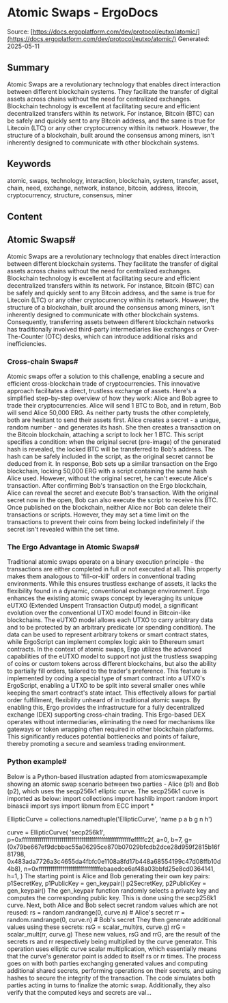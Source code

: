 # Atomic Swaps - ErgoDocs
Source: [https://docs.ergoplatform.com/dev/protocol/eutxo/atomic/](https://docs.ergoplatform.com/dev/protocol/eutxo/atomic/)
Generated: 2025-05-11

## Summary
Atomic Swaps are a revolutionary technology that enables direct interaction between different blockchain systems. They facilitate the transfer of digital assets across chains without the need for centralized exchanges. Blockchain technology is excellent at facilitating secure and efficient decentralized transfers within its network. For instance, Bitcoin (BTC) can be safely and quickly sent to any Bitcoin address, and the same is true for Litecoin (LTC) or any other cryptocurrency within its network. However, the structure of a blockchain, built around the consensus among miners, isn't inherently designed to communicate with other blockchain systems.

## Keywords
atomic, swaps, technology, interaction, blockchain, system, transfer, asset, chain, need, exchange, network, instance, bitcoin, address, litecoin, cryptocurrency, structure, consensus, miner

## Content
## Atomic Swaps#
Atomic Swaps are a revolutionary technology that enables direct interaction between different blockchain systems. They facilitate the transfer of digital assets across chains without the need for centralized exchanges.
Blockchain technology is excellent at facilitating secure and efficient decentralized transfers within its network. For instance, Bitcoin (BTC) can be safely and quickly sent to any Bitcoin address, and the same is true for Litecoin (LTC) or any other cryptocurrency within its network.
However, the structure of a blockchain, built around the consensus among miners, isn't inherently designed to communicate with other blockchain systems. Consequently, transferring assets between different blockchain networks has traditionally involved third-party intermediaries like exchanges or Over-The-Counter (OTC) desks, which can introduce additional risks and inefficiencies.

### Cross-chain Swaps#
Atomic swaps offer a solution to this challenge, enabling a secure and efficient cross-blockchain trade of cryptocurrencies. This innovative approach facilitates a direct, trustless exchange of assets. Here's a simplified step-by-step overview of how they work:
Alice and Bob agree to trade their cryptocurrencies. Alice will send 1 BTC to Bob, and in return, Bob will send Alice 50,000 ERG. As neither party trusts the other completely, both are hesitant to send their assets first.
Alice creates a secret - a unique, random number - and generates its hash. She then creates a transaction on the Bitcoin blockchain, attaching a script to lock her 1 BTC. This script specifies a condition: when the original secret (pre-image) of the generated hash is revealed, the locked BTC will be transferred to Bob's address. The hash can be safely included in the script, as the original secret cannot be deduced from it.
In response, Bob sets up a similar transaction on the Ergo blockchain, locking 50,000 ERG with a script containing the same hash Alice used. However, without the original secret, he can't execute Alice's transaction.
After confirming Bob's transaction on the Ergo blockchain, Alice can reveal the secret and execute Bob's transaction. With the original secret now in the open, Bob can also execute the script to receive his BTC.
Once published on the blockchain, neither Alice nor Bob can delete their transactions or scripts. However, they may set a time limit on the transactions to prevent their coins from being locked indefinitely if the secret isn't revealed within the set time.

### The Ergo Advantage in Atomic Swaps#
Traditional atomic swaps operate on a binary execution principle - the transactions are either completed in full or not executed at all. This property makes them analogous to 'fill-or-kill' orders in conventional trading environments. While this ensures trustless exchange of assets, it lacks the flexibility found in a dynamic, conventional exchange environment.
Ergo enhances the existing atomic swaps concept by leveraging its unique eUTXO (Extended Unspent Transaction Output) model, a significant evolution over the conventional UTXO model found in Bitcoin-like blockchains.
The eUTXO model allows each UTXO to carry arbitrary data and to be protected by an arbitrary predicate (or spending condition). The data can be used to represent arbitrary tokens or smart contract states, while ErgoScript can implement complex logic akin to Ethereum smart contracts.
In the context of atomic swaps, Ergo utilizes the advanced capabilities of the eUTXO model to support not just the trustless swapping of coins or custom tokens across different blockchains, but also the ability to partially fill orders, tailored to the trader's preference.
This feature is implemented by coding a special type of smart contract into a UTXO's ErgoScript, enabling a UTXO to be split into several smaller ones while keeping the smart contract's state intact. This effectively allows for partial order fulfillment, flexibility unheard of in traditional atomic swaps.
By enabling this, Ergo provides the infrastructure for a fully decentralized exchange (DEX) supporting cross-chain trading. This Ergo-based DEX operates without intermediaries, eliminating the need for mechanisms like gateways or token wrapping often required in other blockchain platforms. This significantly reduces potential bottlenecks and points of failure, thereby promoting a secure and seamless trading environment.

### Python example#
Below is a Python-based illustration adapted from atomicswapexample showing an atomic swap scenario between two parties - Alice (p1) and Bob (p2), which uses the secp256k1 elliptic curve.
The secp256k1 curve is imported as below:
import collections
import hashlib
import random
import binascii
import sys
import libnum
from ECC import *

EllipticCurve = collections.namedtuple('EllipticCurve', 'name p a b g n h')

curve = EllipticCurve(
    'secp256k1',
    p=0xfffffffffffffffffffffffffffffffffffffffffffffffffffffffefffffc2f,
    a=0,
    b=7,
    g=(0x79be667ef9dcbbac55a06295ce870b07029bfcdb2dce28d959f2815b16f81798,
       0x483ada7726a3c4655da4fbfc0e1108a8fd17b448a68554199c47d08ffb10d4b8),
    n=0xfffffffffffffffffffffffffffffffebaaedce6af48a03bbfd25e8cd0364141,
    h=1,
)
The starting point is Alice and Bob generating their own key pairs:
p1SecretKey, p1PublicKey = gen_keypair()
p2SecretKey, p2PublicKey = gen_keypair()
The gen_keypair function randomly selects a private key and computes the corresponding public key. This is done using the secp256k1 curve.
Next, both Alice and Bob select secret random values which are not reused:
rs = random.randrange(0, curve.n) # Alice's secret
rr = random.randrange(0, curve.n) # Bob's secret
They then generate additional values using these secrets:
rsG = scalar_mult(rs, curve.g)
rrG = scalar_mult(rr, curve.g)
These new values, rsG and rrG, are the result of the secrets rs and rr respectively being multiplied by the curve generator. This operation uses elliptic curve scalar multiplication, which essentially means that the curve's generator point is added to itself rs or rr times.
The process goes on with both parties exchanging generated values and computing additional shared secrets, performing operations on their secrets, and using hashes to secure the integrity of the transaction. The code simulates both parties acting in turns to finalize the atomic swap.
Additionally, they also verify that the computed keys and secrets are val...
